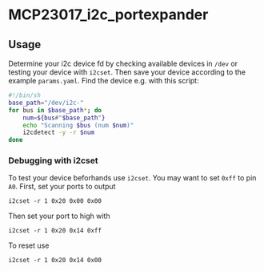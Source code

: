 # MCP23017_i2c_portexpander

## Usage

Determine your i2c device fd by checking available devices in `/dev` or testing your device with
`i2cset`. Then save your device according to the example `params.yaml`.
Find the device e.g. with this script:
```bash
#!/bin/sh
base_path="/dev/i2c-"
for bus in $base_path*; do
	num=${bus#"$base_path"}
	echo "Scanning $bus (num $num)"
	i2cdetect -y -r $num
done
```


### Debugging with i2cset

To test your device beforhands use `i2cset`. You may want to set `0xff` to pin `A0`. First, set
your ports to output
```
i2cset -r 1 0x20 0x00 0x00
```
Then set your port to high with
```
i2cset -r 1 0x20 0x14 0xff
```
To reset use 
```
i2cset -r 1 0x20 0x14 0x00
```


